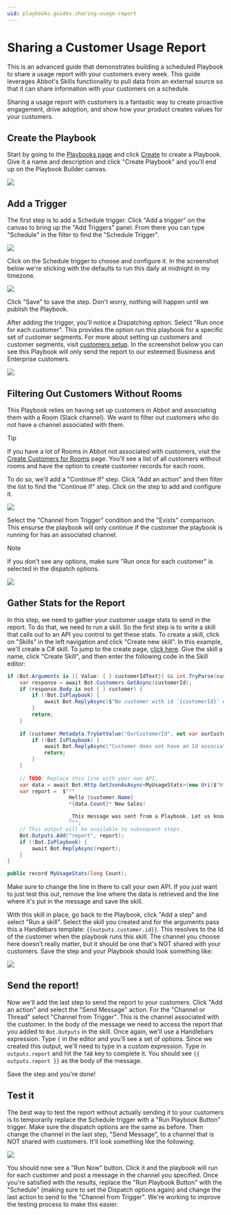 ```yaml
---
uid: playbooks.guides.sharing-usage-report
---
```


# Sharing a Customer Usage Report

This is an advanced guide that demonstrates building a scheduled Playbook to share a usage report with your customers every week. This guide leverages Abbot's Skills functionality to pull data from an external source so that it can share information with your customers on a schedule.

Sharing a usage report with customers is a fantastic way to create proactive engagement, drive adoption, and show how your product creates values for your customers.

## Create the Playbook

Start by going to the [Playbooks page](https://app.ab.bot/playbooks) and click [Create](https://app.ab.bot/playbooks/create) to create a Playbook. Give it a name and description and click "Create Playbook" and you'll end up on the Playbook Builder canvas.

<img src="/public/images/articles/playbooks.guides.sharing-usage-report/playbook-builder-canvas.png">

## Add a Trigger

The first step is to add a Schedule trigger. Click "Add a trigger" on the canvas to bring up the "Add Triggers" panel. From there you can type "Schedule" in the filter to find the "Schedule Trigger".

<img src="/public/images/articles/playbooks.guides.sharing-usage-report/add-trigger-panel.png">

Click on the Schedule trigger to choose and configure it. In the screenshot below we're sticking with the defaults to run this daily at midnight in my timezone.

<img src="/public/images/articles/playbooks.guides.sharing-usage-report/configure-schedule.png">

Click "Save" to save the step. Don't worry, nothing will happen until we publish the Playbook.

After adding the trigger, you'll notice a Dispatching option. Select "Run once for each customer". This provides the option run this playbook for a specific set of customer segments. For more about setting up customers and customer segments, visit [customers setup](../../customers/setup.md). In the screenshot below you can see this Playbook will only send the report to our esteemed Business and Enterprise customers.

<img src="/public/images/articles/playbooks.guides.sharing-usage-report/dispatching.png">

## Filtering Out Customers Without Rooms

This Playbook relies on having set up customers in Abbot and associating them with a Room (Slack channel). We want to filter out customers who do not have a channel associated with them.

> [!TIP]
> If you have a lot of Rooms in Abbot not associated with customers, visit the [Create Customers for Rooms](https://app.ab.bot/settings/rooms/createcustomers) page. You'll see a list of all customers without rooms and have the option to create customer records for each room.

To do so, we'll add a "Continue If" step. Click "Add an action" and then filter the list to find the "Continue If" step. Click on the step to add and configure it.

<img src="/public/images/articles/playbooks.guides.sharing-usage-report/continue-if-step.png">

Select the "Channel from Trigger" condition and the "Exists" comparison. This ensurse the playbook will only continue if the customer the playbook is running for has an associated channel.

> [!NOTE]
> If you don't see any options, make sure "Run once for each customer" is selected in the dispatch options.

<img src="/public/images/articles/playbooks.guides.sharing-usage-report/playbook-with-two-steps.png">

## Gather Stats for the Report

In this step, we need to gather your customer usage stats to send in the report. To do that, we need to run a skill. So the first step is to write a skill that calls out to an API you control to get these stats. To create a skill, click on "Skills" in the left navigation and click "Create new skill". In this example, we'll create a C# skill. To jump to the create page, [click here](https://app.ab.bot/skills/create/csharp). Give the skill a name, click "Create Skill", and then enter the following code in the Skill editor:

```csharp
if (Bot.Arguments is [{ Value: { } customerIdText}] && int.TryParse(customerIdText, out var customerId)) {
    var response = await Bot.Customers.GetAsync(customerId);
    if (response.Body is not { } customer) {
        if (!Bot.IsPlaybook) {
            await Bot.ReplyAsync($"No customer with id `{customerId}` exists.");
        }
        return;
    }
    
    if (customer.Metadata.TryGetValue("OurCustomerId", out var ourCustomerId)) {
        if (!Bot.IsPlaybook) {
            await Bot.ReplyAsync("Customer does not have an Id associated with usage stats in our system.");
            return;
        }
    }
    
    // TODO: Replace this line with your own API.
    var data = await Bot.Http.GetJsonAsAsync<MyUsageStats>(new Uri($"https://example.com/?customer={ourCustomerId}"));
    var report =  $"""
                    Hello {customer.Name}
                    *{data.Count}* New Sales!

                    _This message was sent from a Playbook. Let us know if you’d like to opt out!_
                    """;
    // This output will be available to subsequent steps.
    Bot.Outputs.Add("report", report);
    if (!Bot.IsPlaybook) {
        await Bot.ReplyAsync(report);
    }
}

public record MyUsageStats(long Count);
```

Make sure to change the line in there to call your own API. If you just want to just test this out, remove the line where the data is retrieved and the line where it's put in the message and save the skill.

With this skill in place, go back to the Playbook, click "Add a step" and select "Run a skill". Select the skill you created and for the arguments pass this a Handlebars template: `{{outputs.customer.id}}`. This resolves to the Id of the customer when the playbook runs this skill. The channel you choose here doesn't really matter, but it should be one that's NOT shared with your customers. Save the step and your Playbook should look something like:

<img src="/public/images/articles/playbooks.guides.sharing-usage-report/run-skill-step.png">

## Send the report!

Now we'll add the last step to send the report to your customers. Click "Add an action" and select the "Send Message" action. For the "Channel or Thread" select "Channel from Trigger". This is the channel associated with the customer. In the body of the message we need to access the report that you added to `Bot.Outputs` in the skill. Once again, we'll use a Handlebars expression. Type `{` in the editor and you'll see a set of options. Since we created this output, we'll need to type in a custom expression. Type in `outputs.report` and hit the `TAB` key to complete it. You should see `{{ outputs.report }}` as the body of the message.

Save the step and you're done!

## Test it

The best way to test the report without actually sending it to your customers is to temporarily replace the Schedule trigger with a "Run Playbook Button" trigger. Make sure the dispatch options are the same as before. Then change the channel in the last step, "Send Message", to a channel that is NOT shared with customers. It'll look something like the following:

<img src="/public/images/articles/playbooks.guides.sharing-usage-report/manual-trigger.png">

You should now see a "Run Now" button. Click it and the playbook will run for each customer and post a message in the channel you specified. Once you're satisfied with the results, replace the "Run Playbook Button" with the "Schedule" (making sure to set the Dispatch options again) and change the last action to send to the "Channel from Trigger". We're working to improve the testing process to make this easier.
